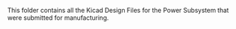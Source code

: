 This folder contains all the Kicad Design Files for the Power Subsystem that were submitted for manufacturing.
